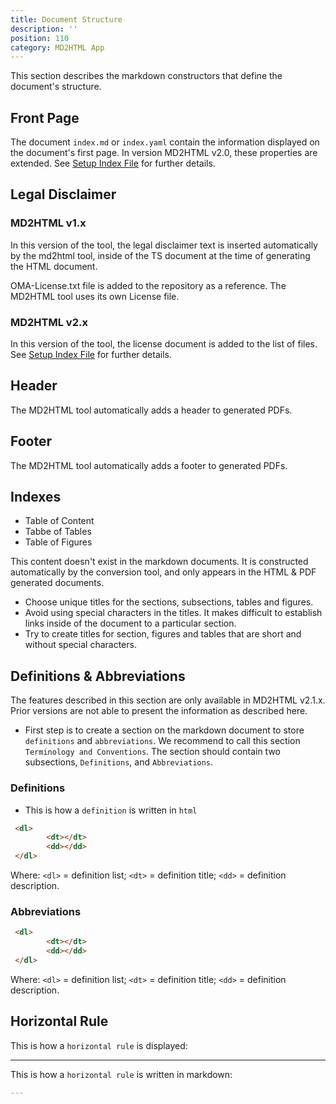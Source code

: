 ```yaml
---
title: Document Structure
description: ''
position: 110
category: MD2HTML App
---
```


This section describes the markdown constructors that define the document's structure.

## Front Page
The document `index.md` or `index.yaml` contain the information displayed on the document's first page. In version MD2HTML v2.0, these properties are extended. See [Setup Index File](/md2html-setup) for further details.

## Legal Disclaimer
### MD2HTML v1.x
In this version of the tool, the legal disclaimer text is inserted automatically by the md2html tool, inside of the TS document at the time of generating the HTML document.

<alert> OMA-License.txt file is added to the repository as a reference. The MD2HTML tool uses its own License file.</alert>

### MD2HTML v2.x
In this version of the tool, the license document is added to the list of files. See [Setup Index File](/md2html-setup) for further details. 

## Header
The MD2HTML tool automatically adds a header to generated PDFs.

## Footer
The MD2HTML tool automatically adds a footer to generated PDFs.

## Indexes

* Table of Content
* Tabbe of Tables
* Table of Figures

This content doesn't exist in the markdown documents.
It is constructed automatically by the conversion tool, and only appears in the HTML & PDF generated documents.

* Choose unique titles for the sections, subsections, tables and figures.
* Avoid using special characters in the titles. It makes difficult to establish links inside of the document to a particular section.
* Try to create titles for section, figures and tables that are short and without special characters.

## Definitions & Abbreviations
The features described in this section are only available in MD2HTML v2.1.x. Prior versions are not able to present the information as described here.


* First step is to create a section on the markdown document to store `definitions` and `abbreviations`. We recommend to call this section `Terminology and Conventions`. The section should contain two subsections, `Definitions`, and `Abbreviations`.

### Definitions
* This is how a `definition` is written in `html`

```html
 <dl>
        <dt></dt>
        <dd></dd>
 </dl>
```
Where:
    `<dl>` = definition list;
    `<dt>` = definition title;
    `<dd>` = definition description.

### Abbreviations

```html
 <dl>
        <dt></dt>
        <dd></dd>
 </dl>
```
Where:
    `<dl>` = definition list;
    `<dt>` = definition title;
    `<dd>` = definition description.
## Horizontal Rule


This is how a `horizontal rule` is displayed:

---
This is how a `horizontal rule` is written in markdown:

```md
---
```